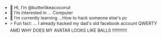 - 👋 Hi, I’m @butterlikeacoconut
- 👀 I’m interested in ... Computer
- 🌱 I’m currently learning ...How to hack someone else's pc
- ⚡ Fun fact: ... I already hacked my dad's old facebook account
QWERTY
AMD WHY DOES MY AVATAR LOOKS LIKE BALLS !!!!!!!!!!!! 


